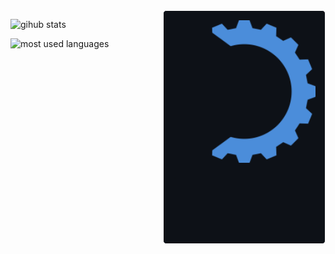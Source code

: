 <!-- midnight-purple theme also looks really good -->
<img alt="logo" src="https://raw.githubusercontent.com/MikhaD/MikhaD/main/logo.svg" align="right" width="260px" style="border-radius: 5px; border: 1px solid white; background-color: #0D1117; padding: 15px; box-sizing: border-box;">

![gihub stats](https://github-readme-stats.vercel.app/api?username=MikhaD&show_icons=true&count_private=true&theme=github_dark&border_radius=5)

![most used languages](https://github-readme-stats.vercel.app/api/top-langs/?username=MikhaD&layout=compact&langs_count=10&theme=github_dark&border_radius=5&card_width=445)